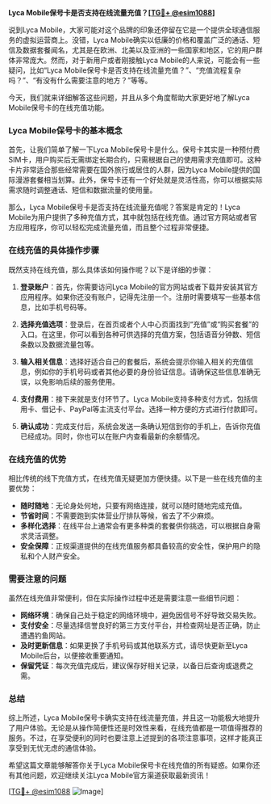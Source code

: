 **Lyca Mobile保号卡是否支持在线流量充值？[[TG💪+ @esim1088](https://t.me/s/esim1088)]**

说到Lyca Mobile，大家可能对这个品牌的印象还停留在它是一个提供全球通信服务的虚拟运营商上。没错，Lyca Mobile确实以低廉的价格和覆盖广泛的通话、短信及数据套餐闻名，尤其是在欧洲、北美以及亚洲的一些国家和地区，它的用户群体非常庞大。然而，对于新用户或者刚接触Lyca Mobile的人来说，可能会有一些疑问，比如“Lyca Mobile保号卡是否支持在线流量充值？”、“充值流程复杂吗？”、“有没有什么需要注意的地方？”等等。

今天，我们就来详细解答这些问题，并且从多个角度帮助大家更好地了解Lyca Mobile保号卡的在线充值功能。

### Lyca Mobile保号卡的基本概念

首先，让我们简单了解一下Lyca Mobile保号卡是什么。保号卡其实是一种预付费SIM卡，用户购买后无需绑定长期合约，只需根据自己的使用需求充值即可。这种卡片非常适合那些经常需要在国外旅行或居住的人群，因为Lyca Mobile提供的国际漫游套餐相当划算。此外，保号卡还有一个好处就是灵活性高，你可以根据实际需求随时调整通话、短信和数据流量的使用量。

那么，Lyca Mobile保号卡是否支持在线流量充值呢？答案是肯定的！Lyca Mobile为用户提供了多种充值方式，其中就包括在线充值。通过官方网站或者官方应用程序，你可以轻松完成流量充值，而且整个过程非常便捷。

### 在线充值的具体操作步骤

既然支持在线充值，那么具体该如何操作呢？以下是详细的步骤：

1. **登录账户**：首先，你需要访问Lyca Mobile的官方网站或者下载并安装其官方应用程序。如果你还没有账户，记得先注册一个。注册时需要填写一些基本信息，比如手机号码等。

2. **选择充值选项**：登录后，在首页或者个人中心页面找到“充值”或“购买套餐”的入口。在这里，你可以看到各种可供选择的充值方案，包括语音分钟数、短信条数以及数据流量包等。

3. **输入相关信息**：选择好适合自己的套餐后，系统会提示你输入相关的充值信息，例如你的手机号码或者其他必要的身份验证信息。请确保这些信息准确无误，以免影响后续的服务使用。

4. **支付费用**：接下来就是支付环节了。Lyca Mobile支持多种支付方式，包括信用卡、借记卡、PayPal等主流支付平台。选择一种方便的方式进行付款即可。

5. **确认成功**：完成支付后，系统会发送一条确认短信到你的手机上，告诉你充值已经成功。同时，你也可以在账户内查看最新的余额情况。

### 在线充值的优势

相比传统的线下充值方式，在线充值无疑更加方便快捷。以下是一些在线充值的主要优势：

- **随时随地**：无论身处何地，只要有网络连接，就可以随时随地完成充值。
- **节省时间**：不需要跑到实体营业厅排队等候，省去了不少麻烦。
- **多样化选择**：在线平台上通常会有更多种类的套餐供你挑选，可以根据自身需求灵活调整。
- **安全保障**：正规渠道提供的在线充值服务都具备较高的安全性，保护用户的隐私和个人财产安全。

### 需要注意的问题

虽然在线充值非常便利，但在实际操作过程中还是需要注意一些细节问题：

- **网络环境**：确保自己处于稳定的网络环境中，避免因信号不好导致交易失败。
- **支付安全**：尽量选择信誉良好的第三方支付平台，并检查网址是否正确，防止遭遇钓鱼网站。
- **及时更新信息**：如果更换了手机号码或其他联系方式，请尽快更新至Lyca Mobile后台，以便接收重要通知。
- **保留凭证**：每次充值完成后，建议保存好相关记录，以备日后查询或退费之需。

### 总结

综上所述，Lyca Mobile保号卡确实支持在线流量充值，并且这一功能极大地提升了用户体验。无论是从操作简便性还是时效性来看，在线充值都是一项值得推荐的服务。不过，在享受便利的同时也要注意上述提到的各项注意事项，这样才能真正享受到无忧无虑的通信体验。

希望这篇文章能够解答你关于Lyca Mobile保号卡在线充值的所有疑惑。如果你还有其他问题，欢迎继续关注Lyca Mobile官方渠道获取最新资讯！

[[TG💪+ @esim1088](https://t.me/s/esim1088) ![Image](https://i.postimg.cc/4NQfJmqS/Snipaste-2025-05-13-00-14-12.png)]